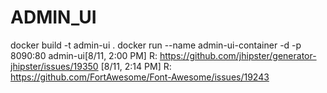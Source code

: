 # ADMIN_UI
docker build -t admin-ui .
docker run --name admin-ui-container -d -p 8090:80 admin-ui[8/11, 2:00 PM] R: https://github.com/jhipster/generator-jhipster/issues/19350
[8/11, 2:14 PM] R: https://github.com/FortAwesome/Font-Awesome/issues/19243
